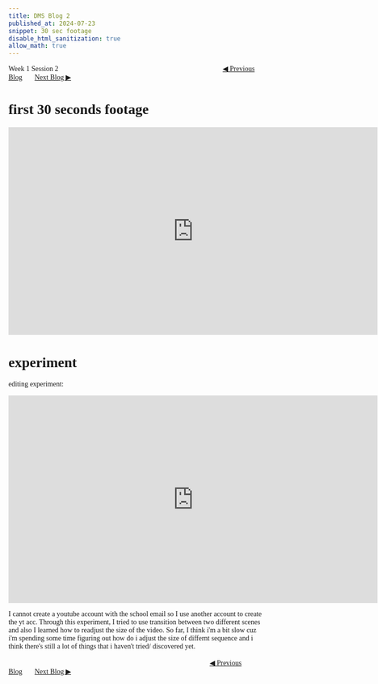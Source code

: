 ```yaml
---
title: DMS Blog 2
published_at: 2024-07-23
snippet: 30 sec footage
disable_html_sanitization: true
allow_math: true
---
```

<font face="Times New Roman">
Week 1 Session 2
<a href="https://d20502-d-dms1-blog-38.deno.dev/first-blog-post" class="button" style="margin-left:23em">◀︎ Previous Blog</a>&nbsp;&nbsp;&nbsp;&nbsp;&nbsp;&nbsp;
<a href="https://d20502-d-dms1-blog-38.deno.dev/third-blog-post" class="button">Next Blog ▶︎</a>

# first 30 seconds footage
<iframe width="731" height="411" src="https://www.youtube.com/embed/uUAHgGL9JZ4" title="240725 30 sec footage" frameborder="0" allow="accelerometer; autoplay; clipboard-write; encrypted-media; gyroscope; picture-in-picture; web-share" referrerpolicy="strict-origin-when-cross-origin" allowfullscreen></iframe>

# experiment

editing experiment:
<iframe width="731" height="411" src="https://www.youtube.com/embed/J1nGRCmHRdM" title="DMS1: video experiment" frameborder="0" allow="accelerometer; autoplay; clipboard-write; encrypted-media; gyroscope; picture-in-picture; web-share" referrerpolicy="strict-origin-when-cross-origin" allowfullscreen></iframe>

I cannot create a youtube account with the school email so I use another account to create the yt acc. Through this experiment, I tried to use transition between two different scenes and also I learned how to readjust the size of the video. So far, I think i'm a bit slow cuz i'm spending some time figuring out how do i adjust the size of differnt sequence and i think there's still a lot of things that i haven't tried/ discovered yet.
<br></br>
<a href="https://d20502-d-dms1-blog-38.deno.dev/first-blog-post" class="button" style="margin-left:28.46em">◀︎ Previous Blog</a>&nbsp;&nbsp;&nbsp;&nbsp;&nbsp;&nbsp;
<a href="https://d20502-d-dms1-blog-38.deno.dev/third-blog-post" class="button">Next Blog ▶︎</a>
</font>